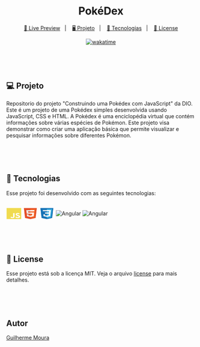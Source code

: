 <h1 align="center">
  PokéDex
</h1>  

<p align="center">
  <a href="https://brunodorea.github.io/dio-pokedex/" target="_blank">🔗 Live Preview</a>&nbsp;&nbsp;&nbsp;|&nbsp;&nbsp;&nbsp;
  <a href="#-projeto">🖥️ Projeto</a>&nbsp;&nbsp;&nbsp;|&nbsp;&nbsp;&nbsp;
  <a href="#-tecnologias">🚀 Tecnologias</a>&nbsp;&nbsp;&nbsp;|&nbsp;&nbsp;&nbsp;
  <a href="#-license">📝 License</a>
</p>

<p align="center">
<a href="https://wakatime.com/badge/user/68660678-6b86-4b78-98df-f5f41a37e1bc/project/b8b0b63f-fb44-4dea-9f57-42644c4a0cb0"><img src="https://wakatime.com/badge/user/68660678-6b86-4b78-98df-f5f41a37e1bc/project/b8b0b63f-fb44-4dea-9f57-42644c4a0cb0.svg" alt="wakatime"></a>
</p>

<br><br><br>

## 💻 Projeto
Repositorio do projeto "Construindo uma Pokédex com JavaScript" da DIO.
Este é um projeto de uma Pokédex simples desenvolvida usando JavaScript, CSS e HTML. A Pokédex é uma enciclopédia virtual que contém informações sobre várias espécies de Pokémon. Este projeto visa demonstrar como criar uma aplicação básica que permite visualizar e pesquisar informações sobre diferentes Pokémon.

<br><br><br>

## 🚀 Tecnologias
Esse projeto foi desenvolvido com as seguintes tecnologias:

<div style="display: inline_block"><br>
  <img align="center" alt="Js" height="30" width="40" src="https://raw.githubusercontent.com/devicons/devicon/master/icons/javascript/javascript-plain.svg">
  <img align="center" alt="HTML" height="30" width="40" src="https://raw.githubusercontent.com/devicons/devicon/master/icons/html5/html5-original.svg">
  <img align="center" alt="CSS" height="30" width="40" src="https://raw.githubusercontent.com/devicons/devicon/master/icons/css3/css3-original.svg">
  <img align="center" alt="Angular" height="30" width="40" src="https://cdn.jsdelivr.net/gh/devicons/devicon@latest/icons/github/github-original.svg">
  <img align="center" alt="Angular" height="30" width="40" src="https://cdn.jsdelivr.net/gh/devicons/devicon@latest/icons/visualstudio/visualstudio-original.svg">    
</div>

<br><br><br>

## 📝 License
Esse projeto está sob a licença MIT. Veja o arquivo [license](lisence) para mais detalhes.

<br><br><br>
## Autor

[Guilherme Moura](https://github.com/sohgottes)

